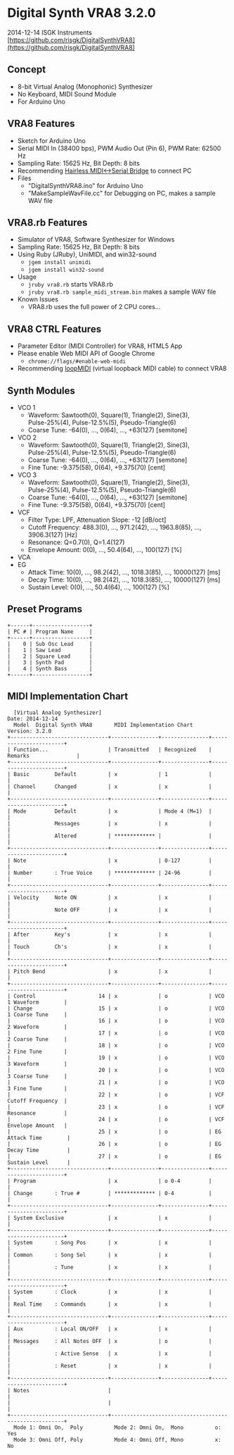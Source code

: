 # Digital Synth VRA8 3.2.0

2014-12-14 ISGK Instruments  
[https://github.com/risgk/DigitalSynthVRA8](https://github.com/risgk/DigitalSynthVRA8)

## Concept

- 8-bit Virtual Analog (Monophonic) Synthesizer
- No Keyboard, MIDI Sound Module
- For Arduino Uno

## VRA8 Features

- Sketch for Arduino Uno
- Serial MIDI In (38400 bps), PWM Audio Out (Pin 6), PWM Rate: 62500 Hz
- Sampling Rate: 15625 Hz, Bit Depth: 8 bits
- Recommending [Hairless MIDI<->Serial Bridge](http://projectgus.github.io/hairless-midiserial/) to connect PC
- Files
    - "DigitalSynthVRA8.ino" for Arduino Uno
    - "MakeSampleWavFile.cc" for Debugging on PC, makes a sample WAV file

## VRA8.rb Features

- Simulator of VRA8, Software Synthesizer for Windows
- Sampling Rate: 15625 Hz, Bit Depth: 8 bits
- Using Ruby (JRuby), UniMIDI, and win32-sound
    - `jgem install unimidi`
    - `jgem install win32-sound`
- Usage
    - `jruby vra8.rb` starts VRA8.rb
    - `jruby vra8.rb sample_midi_stream.bin` makes a sample WAV file
- Known Issues
    - VRA8.rb uses the full power of 2 CPU cores...

## VRA8 CTRL Features

- Parameter Editor (MIDI Controller) for VRA8, HTML5 App
- Please enable Web MIDI API of Google Chrome
    - `chrome://flags/#enable-web-midi`
- Recommending [loopMIDI](http://www.tobias-erichsen.de/software/loopmidi.html) (virtual loopback MIDI cable) to connect VRA8

## Synth Modules

- VCO 1
    - Waveform: Sawtooth(0), Square(1), Triangle(2), Sine(3),  
      Pulse-25%(4), Pulse-12.5%(5), Pseudo-Triangle(6)
    - Coarse Tune: -64(0), ..., 0(64), ..., +63(127) [semitone]
- VCO 2
    - Waveform: Sawtooth(0), Square(1), Triangle(2), Sine(3),  
      Pulse-25%(4), Pulse-12.5%(5), Pseudo-Triangle(6)
    - Coarse Tune: -64(0), ..., 0(64), ..., +63(127) [semitone]
    - Fine Tune: -9.375(58), 0(64), +9.375(70) [cent]
- VCO 3
    - Waveform: Sawtooth(0), Square(1), Triangle(2), Sine(3),  
      Pulse-25%(4), Pulse-12.5%(5), Pseudo-Triangle(6)
    - Coarse Tune: -64(0), ..., 0(64), ..., +63(127) [semitone]
    - Fine Tune: -9.375(58), 0(64), +9.375(70) [cent]
- VCF
    - Filter Type: LPF, Attenuation Slope: -12 [dB/oct]
    - Cutoff Frequency: 488.3(0), ..., 971.2(42), ..., 1963.8(85), ..., 3906.3(127) [Hz]
    - Resonance: Q=0.7(0), Q=1.4(127)
    - Envelope Amount: 0(0), ..., 50.4(64), ..., 100(127) [%]
- VCA
- EG
    - Attack Time: 10(0), ..., 98.2(42), ..., 1018.3(85), ..., 10000(127) [ms]
    - Decay Time: 10(0), ..., 98.2(42), ..., 1018.3(85), ..., 10000(127) [ms]
    - Sustain Level: 0(0), ..., 50.4(64), ..., 100(127) [%]

## Preset Programs

    +------+------------------+
    | PC # | Program Name     |
    +------+------------------+
    |    0 | Sub Osc Lead     |
    |    1 | Saw Lead         |
    |    2 | Square Lead      |
    |    3 | Synth Pad        |
    |    4 | Synth Bass       |
    +------+------------------+

## MIDI Implementation Chart

      [Virtual Analog Synthesizer]                                    Date: 2014-12-14       
      Model  Digital Synth VRA8       MIDI Implementation Chart       Version: 3.2.0         
    +-------------------------------+---------------+---------------+-----------------------+
    | Function...                   | Transmitted   | Recognized    | Remarks               |
    +-------------------------------+---------------+---------------+-----------------------+
    | Basic        Default          | x             | 1             |                       |
    | Channel      Changed          | x             | x             |                       |
    +-------------------------------+---------------+---------------+-----------------------+
    | Mode         Default          | x             | Mode 4 (M=1)  |                       |
    |              Messages         | x             | x             |                       |
    |              Altered          | ************* |               |                       |
    +-------------------------------+---------------+---------------+-----------------------+
    | Note                          | x             | 0-127         |                       |
    | Number       : True Voice     | ************* | 24-96         |                       |
    +-------------------------------+---------------+---------------+-----------------------+
    | Velocity     Note ON          | x             | x             |                       |
    |              Note OFF         | x             | x             |                       |
    +-------------------------------+---------------+---------------+-----------------------+
    | After        Key's            | x             | x             |                       |
    | Touch        Ch's             | x             | x             |                       |
    +-------------------------------+---------------+---------------+-----------------------+
    | Pitch Bend                    | x             | x             |                       |
    +-------------------------------+---------------+---------------+-----------------------+
    | Control                    14 | x             | o             | VCO 1 Waveform        |
    | Change                     15 | x             | o             | VCO 1 Coarse Tune     |
    |                            16 | x             | o             | VCO 2 Waveform        |
    |                            17 | x             | o             | VCO 2 Coarse Tune     |
    |                            18 | x             | o             | VCO 2 Fine Tune       |
    |                            19 | x             | o             | VCO 3 Waveform        |
    |                            20 | x             | o             | VCO 3 Coarse Tune     |
    |                            21 | x             | o             | VCO 3 Fine Tune       |
    |                            22 | x             | o             | VCF Cutoff Frequency  |
    |                            23 | x             | o             | VCF Resonance         |
    |                            24 | x             | o             | VCF Envelope Amount   |
    |                            25 | x             | o             | EG Attack Time        |
    |                            26 | x             | o             | EG Decay Time         |
    |                            27 | x             | o             | EG Sustain Level      |
    +-------------------------------+---------------+---------------+-----------------------+
    | Program                       | x             | o 0-4         |                       |
    | Change       : True #         | ************* | 0-4           |                       |
    +-------------------------------+---------------+---------------+-----------------------+
    | System Exclusive              | x             | x             |                       |
    +-------------------------------+---------------+---------------+-----------------------+
    | System       : Song Pos       | x             | x             |                       |
    | Common       : Song Sel       | x             | x             |                       |
    |              : Tune           | x             | x             |                       |
    +-------------------------------+---------------+---------------+-----------------------+
    | System       : Clock          | x             | x             |                       |
    | Real Time    : Commands       | x             | x             |                       |
    +-------------------------------+---------------+---------------+-----------------------+
    | Aux          : Local ON/OFF   | x             | x             |                       |
    | Messages     : All Notes OFF  | x             | o             |                       |
    |              : Active Sense   | x             | x             |                       |
    |              : Reset          | x             | x             |                       |
    +-------------------------------+---------------+---------------+-----------------------+
    | Notes                         |                                                       |
    |                               |                                                       |
    +-------------------------------+-------------------------------------------------------+
      Mode 1: Omni On,  Poly          Mode 2: Omni On,  Mono          o: Yes                 
      Mode 3: Omni Off, Poly          Mode 4: Omni Off, Mono          x: No                  
